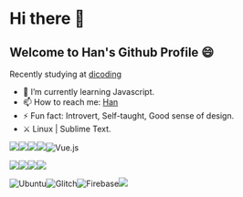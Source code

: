 # Hi there 👋
## Welcome to Han's Github Profile 😄
Recently studying at [dicoding](https://www.dicoding.com/users/nnivxix/academies)

- 🌱 I’m currently learning Javascript.
- 📫 How to reach me: [Han](https://twitter.com/nnivxix)
- ⚡ Fun fact: Introvert, Self-taught, Good sense of design.
- ⚔️ Linux | Sublime Text.



<img src="https://img.shields.io/badge/javascript%20-%23323330.svg?&style=for-the-badge&logo=javascript&logoColor=%23F7DF1E"/><img src="https://img.shields.io/badge/html5%20-%23E34F26.svg?&style=for-the-badge&logo=html5&logoColor=white"/><img src="https://img.shields.io/badge/css3%20-%231572B6.svg?&style=for-the-badge&logo=css3&logoColor=white"/><img src="https://img.shields.io/badge/bootstrap%20-%23563D7C.svg?&style=for-the-badge&logo=bootstrap&logoColor=white"/><img alt="Vue.js" src="https://img.shields.io/badge/vuejs%20-%2335495e.svg?&style=for-the-badge&logo=vue.js&logoColor=%234FC08D"/>


<img src="https://img.shields.io/badge/figma%20-%23F24E1E.svg?&style=for-the-badge&logo=figma&logoColor=white"/><img src="https://img.shields.io/badge/adobe%20illustrator%20-%23FF9A00.svg?&style=for-the-badge&logo=adobe%20illustrator&logoColor=white"/><img src="https://img.shields.io/badge/adobe%20photoshop%20-%2331A8FF.svg?&style=for-the-badge&logo=adobe%20photoshop&logoColor=white"/><img src="https://img.shields.io/badge/adobe%20xd%20-%23FF26BE.svg?&style=for-the-badge&logo=adobe%20xd&logoColor=white"/>

<img alt="Ubuntu" src="https://img.shields.io/badge/Ubuntu-E95420?style=for-the-badge&logo=ubuntu&logoColor=white" /><img alt="Glitch" src="https://img.shields.io/badge/glitch%20-%233333FF.svg?&style=for-the-badge&logo=glitch&logoColor=white"/><img alt="Firebase" src="https://img.shields.io/badge/firebase%20-%23039BE5.svg?&style=for-the-badge&logo=firebase"/><img src="https://img.shields.io/badge/git%20-%23F05033.svg?&style=for-the-badge&logo=git&logoColor=white"/>




<!---
note:
reference for icon emoji : http://xahlee.info/comp/unicode_emoticons.html
--->
